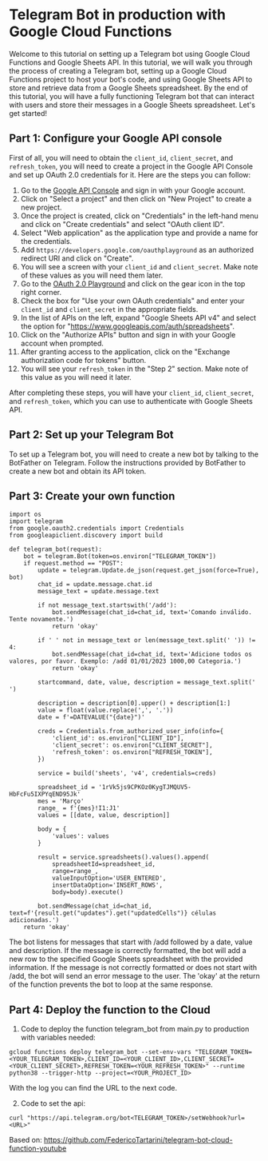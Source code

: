 # Telegram Bot in production with Google Cloud Functions
Welcome to this tutorial on setting up a Telegram bot using Google Cloud Functions and Google Sheets API. In this tutorial, we will walk you through the process of creating a Telegram bot, setting up a Google Cloud Functions project to host your bot's code, and using Google Sheets API to store and retrieve data from a Google Sheets spreadsheet. By the end of this tutorial, you will have a fully functioning Telegram bot that can interact with users and store their messages in a Google Sheets spreadsheet. Let's get started!

## Part 1: Configure your Google API console
First of all, you will need to obtain the `client_id`, `client_secret`, and `refresh_token`, you will need to create a project in the Google API Console and set up OAuth 2.0 credentials for it. Here are the steps you can follow:

1. Go to the [Google API Console](https://console.developers.google.com/) and sign in with your Google account.
2. Click on "Select a project" and then click on "New Project" to create a new project.
3. Once the project is created, click on "Credentials" in the left-hand menu and click on "Create credentials" and select "OAuth client ID".
4. Select "Web application" as the application type and provide a name for the credentials.
5. Add `https://developers.google.com/oauthplayground` as an authorized redirect URI and click on "Create".
6. You will see a screen with your `client_id` and `client_secret`. Make note of these values as you will need them later.
7. Go to the [OAuth 2.0 Playground](https://developers.google.com/oauthplayground) and click on the gear icon in the top right corner.
8. Check the box for "Use your own OAuth credentials" and enter your `client_id` and `client_secret` in the appropriate fields.
9. In the list of APIs on the left, expand "Google Sheets API v4" and select the option for "https://www.googleapis.com/auth/spreadsheets".
10. Click on the "Authorize APIs" button and sign in with your Google account when prompted.
11. After granting access to the application, click on the "Exchange authorization code for tokens" button.
12. You will see your `refresh_token` in the "Step 2" section. Make note of this value as you will need it later.

After completing these steps, you will have your `client_id`, `client_secret`, and `refresh_token`, which you can use to authenticate with Google Sheets API.

## Part 2: Set up your Telegram Bot
To set up a Telegram bot, you will need to create a new bot by talking to the BotFather on Telegram. Follow the instructions provided by BotFather to create a new bot and obtain its API token.

## Part 3: Create your own function
```
import os
import telegram
from google.oauth2.credentials import Credentials
from googleapiclient.discovery import build

def telegram_bot(request):
    bot = telegram.Bot(token=os.environ["TELEGRAM_TOKEN"])
    if request.method == "POST":
        update = telegram.Update.de_json(request.get_json(force=True), bot)
        chat_id = update.message.chat.id
        message_text = update.message.text
        
        if not message_text.startswith('/add'):
            bot.sendMessage(chat_id=chat_id, text='Comando inválido. Tente novamente.')
            return 'okay'
            
        if ' ' not in message_text or len(message_text.split(' ')) != 4:
            bot.sendMessage(chat_id=chat_id, text='Adicione todos os valores, por favor. Exemplo: /add 01/01/2023 1000,00 Categoria.')
            return 'okay'
            
        startcommand, date, value, description = message_text.split(' ')

        description = description[0].upper() + description[1:]
        value = float(value.replace(',', '.'))
        date = f'=DATEVALUE("{date}")'
        
        creds = Credentials.from_authorized_user_info(info={
            'client_id': os.environ["CLIENT_ID"],
            'client_secret': os.environ["CLIENT_SECRET"],
            'refresh_token': os.environ["REFRESH_TOKEN"],
        })

        service = build('sheets', 'v4', credentials=creds)

        spreadsheet_id = '1rVk5js9CPKOz0KygTJMQUV5-HbFcFu5IXPYqEND95Jk'
        mes = 'Março'
        range_ = f'{mes}!I1:J1'
        values = [[date, value, description]]

        body = {
            'values': values
        }

        result = service.spreadsheets().values().append(
            spreadsheetId=spreadsheet_id,
            range=range_,
            valueInputOption='USER_ENTERED',
            insertDataOption='INSERT_ROWS',
            body=body).execute()

        bot.sendMessage(chat_id=chat_id, text=f'{result.get("updates").get("updatedCells")} células adicionadas.')
    return 'okay'
```

The bot listens for messages that start with /add followed by a date, value and description. If the message is correctly formatted, the bot will add a new row to the specified Google Sheets spreadsheet with the provided information. If the message is not correctly formatted or does not start with /add, the bot will send an error message to the user. The 'okay' at the return of the function prevents the bot to loop at the same response.

## Part 4: Deploy the function to the Cloud

1. Code to deploy the function telegram_bot from main.py to production with variables needed:

```gcloud functions deploy telegram_bot --set-env-vars "TELEGRAM_TOKEN=<YOUR_TELEGRAM_TOKEN>,CLIENT_ID=<YOUR_CLIENT_ID>,CLIENT_SECRET=<YOUR_CLIENT_SECRET>,REFRESH_TOKEN=<YOUR_REFRESH_TOKEN>" --runtime python38 --trigger-http --project=<YOUR_PROJECT_ID>```

With the log you can find the URL to the next code.

2. Code to set the api:

```curl "https://api.telegram.org/bot<TELEGRAM_TOKEN>/setWebhook?url=<URL>"```

Based on: https://github.com/FedericoTartarini/telegram-bot-cloud-function-youtube
